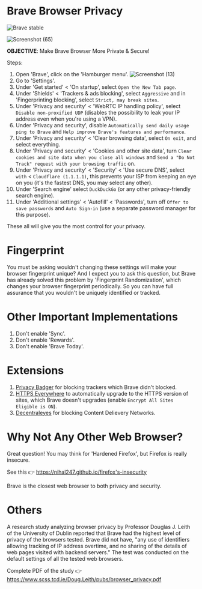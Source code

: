 # Brave Browser Privacy
![Brave stable](https://badgen.net/badge/Brave/GPLv3/orange?icon=github)

![Screenshot (65)](https://user-images.githubusercontent.com/80682093/133225074-6833c425-38fc-4808-ac08-5ef676c3ae65.png)

**OBJECTIVE**: Make Brave Browser More Private & Secure!

Steps:
1. Open 'Brave', click on the 'Hamburger menu'. ![Screenshot (13)](https://user-images.githubusercontent.com/80682093/132233765-59e71737-4c82-432e-9b34-06259a763c23.png)
2. Go to 'Settings'.
3. Under 'Get started' < 'On startup', select `Open the New Tab page`.
4. Under 'Shields' < 'Trackers & ads blocking', select `Aggressive` and in 'Fingerprinting blocking', select `Strict, may break sites`.
5. Under 'Privacy and security' < 'WebRTC IP handling policy', select `Disable non-proxified UDP` (disables the possibility to leak your IP address even when you're using a VPN).
6. Under 'Privacy and security', disable `Automatically send daily usage ping to Brave` and `Help improve Brave's features and performance`.
7. Under 'Privacy and security' < 'Clear browsing data', select `On exit`, and select everything.
8. Under 'Privacy and security' < 'Cookies and other site data', turn `Clear cookies and site data when you close all windows` and `Send a "Do Not Track" request with your browsing traffic` on.
9. Under 'Privacy and security' < 'Security' < 'Use secure DNS', select `with` < `Cloudflare (1.1.1.1)`, this prevents your ISP from keeping an eye on you (it's the fastest DNS, you may select any other).
10. Under 'Search engine' select `DuckDuckGo` (or any other privacy-friendly search engine).
11. Under 'Additional settings' < 'Autofill' < 'Passwords', turn off `Offer to save passwords` and `Auto Sign-in` (use a separate password manager for this purpose).

These all will give you the most control for your privacy.

# Fingerprint

You must be asking wouldn't changing these settings will make your browser fingerprint unique? And I expect you to ask this question, but Brave has already solved this problem by 'Fingerprint Randomization', 
which changes your browser fingerprint periodically. So you can have full assurance that you wouldn't be uniquely identified or tracked.

# Other Important Implementations

1. Don't enable 'Sync'.
2. Don't enable 'Rewards'.
3. Don't enable 'Brave Today'. 

# Extensions

1. [Privacy Badger](https://chrome.google.com/webstore/detail/privacy-badger/pkehgijcmpdhfbdbbnkijodmdjhbjlgp) for blocking trackers which Brave didn't blocked.
2. [HTTPS Everywhere](https://chrome.google.com/webstore/detail/https-everywhere/gcbommkclmclpchllfjekcdonpmejbdp) to automatically upgrade to the HTTPS version of sites, which Brave doesn't upgrades (enable `Encrypt All Sites Eligible is ON`).
3. [Decentraleyes](https://chrome.google.com/webstore/detail/decentraleyes/ldpochfccmkkmhdbclfhpagapcfdljkj) for blocking Content Delievery Networks.

# Why Not Any Other Web Browser?

Great question! You may think for 'Hardened Firefox', but Firefox is really insecure.

See this 👉 https://nihal247.github.io/firefox's-insecurity

Brave is the closest web browser to both privacy and security. 

# Others

A research study analyzing browser privacy by Professor Douglas J. Leith of the University of Dublin reported that Brave had the highest level of privacy of the browsers tested. Brave did not have, "any use of identifiers allowing tracking of IP address overtime, and no sharing of the details of web pages visited with backend servers." The test was conducted on the default settings of all the tested web browsers.

Complete PDF of the study 👉 https://www.scss.tcd.ie/Doug.Leith/pubs/browser_privacy.pdf
